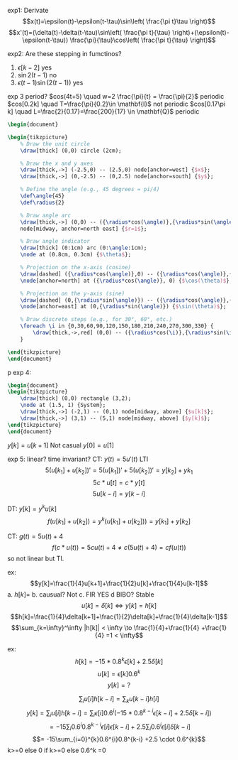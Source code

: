 exp1: Derivate
$$x(t)=\epsilon(t)-\epsilon(t-\tau)\sin\left( \frac{\pi t}\tau \right)$$
$$x'(t)=(\delta(t)-\delta(t-\tau)\sin\left( \frac{\pi t}{\tau} \right)+(\epsilon(t)-\epsilon(t-\tau)) \frac{\pi}{\tau}\cos\left( \frac{\pi t}{\tau} \right)$$

exp2: Are these stepping in fumctinos?
1. $\epsilon[k-2]$ yes
2. $\sin 2(t-1)$ no
3. $\epsilon(t-1) \sin(2(t-1))$ yes

exp 3  period?
$cos(4t+5) \quad w=2 \frac{\pi}{t} = \frac{\pi}{2}$ periodic
$cos[0.2k] \quad T=\frac{\pi}{0.2}\in \mathbf{I}$  not periodic
$cos[0.17\pi k] \quad L=\frac{2}{0.17}=\frac{200}{17} \in \mathbf{Q}$  periodic


```tikz
\begin{document}

\begin{tikzpicture}
    % Draw the unit circle
    \draw[thick] (0,0) circle (2cm);

    % Draw the x and y axes
    \draw[thick,->] (-2.5,0) -- (2.5,0) node[anchor=west] {$x$};
    \draw[thick,->] (0,-2.5) -- (0,2.5) node[anchor=south] {$y$};

    % Define the angle (e.g., 45 degrees = pi/4)
    \def\angle{45}
    \def\radius{2}

    % Draw angle arc
    \draw[thick,->] (0,0) -- ({\radius*cos(\angle)},{\radius*sin(\angle)}) 
    node[midway, anchor=north east] {$r=1$};

    % Draw angle indicator
    \draw[thick] (0:1cm) arc (0:\angle:1cm);
    \node at (0.8cm, 0.3cm) {$\theta$};

    % Projection on the x-axis (cosine)
    \draw[dashed] ({\radius*cos(\angle)},0) -- ({\radius*cos(\angle)},{\radius*sin(\angle)});
    \node[anchor=north] at ({\radius*cos(\angle)}, 0) {$\cos(\theta)$};

    % Projection on the y-axis (sine)
    \draw[dashed] (0,{\radius*sin(\angle)}) -- ({\radius*cos(\angle)},{\radius*sin(\angle)});
    \node[anchor=east] at (0,{\radius*sin(\angle)}) {$\sin(\theta)$};

    % Draw discrete steps (e.g., for 30°, 60°, etc.)
    \foreach \i in {0,30,60,90,120,150,180,210,240,270,300,330} {
        \draw[thick,->,red] (0,0) -- ({\radius*cos(\i)},{\radius*sin(\i)});
    }

\end{tikzpicture}
\end{document}
```
p
exp 4:
```tikz
\begin{document}
\begin{tikzpicture}
    \draw[thick] (0,0) rectangle (3,2);
    \node at (1.5, 1) {System};
    \draw[thick,->] (-2,1) -- (0,1) node[midway, above] {$u[k]$};
    \draw[thick,->] (3,1) -- (5,1) node[midway, above] {$y[k]$};
\end{tikzpicture}
\end{document}
```

$y[k]=u[k+1]$ Not casual $y[0]=u[1]$

exp 5: linear? time invariant?
CT: $y(t)=5u'(t)$ LTI
$$5(u[k_{1}]+u[k_{2}])'=5(u[k_{1}])'+5(u[k_{2}])'=y[k_{2}]+y{k_{1}}$$
$$5c*u[t]=c*y[t]$$
$$5u[k-i]=y[k-i]$$

DT: $y[k]=y^ku[k]$
$$f(u[k_{1}]+u[k_{2}])=y^k(u[k_{1}]+u[k_{2}]))= y[k_{1}]+y[k_{2}]$$

CT: $g(t)=5u(t)+4$
$$f(c*u(t))=5cu(t)+4\neq c(5u(t)+4)=cf(u(t))$$
so not linear but TI.

ex:
$$y[k]=\frac{1}{4}u[k+1]+\frac{1}{2}u[k]+\frac{1}{4}u[k-1]$$
a. $h[k]=$
b. causual? Not 
c. FIR YES
d BIBO? Stable
$$u[k]=\delta[k]\iff y[k]=h[k]$$
$$h[k]=\frac{1}{4}\delta[k+1]+\frac{1}{2}\delta[k]+\frac{1}{4}\delta[k-1]$$
$$\sum_{k=\infty}^\infty |h[k]| <  \infty \to \frac{1}{4}+\frac{1}{4} +\frac{1}{4} =1 < \infty$$

ex:
$$h[k]=-15 *0.8^k\epsilon [k]+2.5\delta[k]$$
$$u[k]=\epsilon[k]0.6^k$$
$$y[k]=?$$

$$\sum_{i}u[i]h[k-i] = \sum_{k}u[k-i]h[i]$$
$$y[k]=\sum_{i}u[i]h[k-i]=\sum_{i}\epsilon[i]0.6^i(-15 *0.8^{k-i}\epsilon [k-i]+2.5\delta[k-i])$$
$$=-15\sum_{i}0.6^i0.8^{k-i}\epsilon[i]\epsilon[k-i]+2.5\sum_{i}0.6^i\epsilon[i]\delta[k-i]$$$$= -15\sum_{i=0}^{k}0.6^{i}0.8^{k-i} +2.5 \cdot 0.6^{k}$$ k>=0 else 0
 if k>=0 else 0.6^k =0

